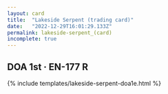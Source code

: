 ```yaml
---
layout: card
title:  "Lakeside Serpent (trading card)"
date:   "2022-12-29T16:01:29.133Z"
permalink: lakeside-serpent_(card)
incomplete: true
---
```


## DOA 1st &middot; EN-177 R

{% include templates/lakeside-serpent-doa1e.html %}
